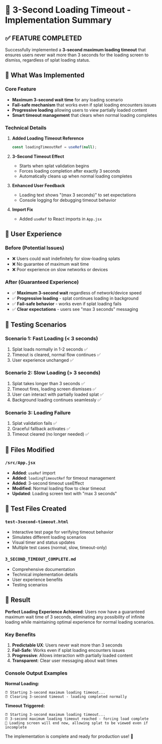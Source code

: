 # 🎯 3-Second Loading Timeout - Implementation Summary

## ✅ **FEATURE COMPLETED**

Successfully implemented a **3-second maximum loading timeout** that ensures users never wait more than 3 seconds for the loading screen to dismiss, regardless of splat loading status.

## 🎯 **What Was Implemented**

### **Core Feature**

- **Maximum 3-second wait time** for any loading scenario
- **Fail-safe mechanism** that works even if splat loading encounters issues
- **Progressive loading** allowing users to view partially loaded content
- **Smart timeout management** that clears when normal loading completes

### **Technical Details**

1. **Added Loading Timeout Reference**

   ```javascript
   const loadingTimeoutRef = useRef(null);
   ```

2. **3-Second Timeout Effect**

   - Starts when splat validation begins
   - Forces loading completion after exactly 3 seconds
   - Automatically cleans up when normal loading completes

3. **Enhanced User Feedback**

   - Loading text shows "(max 3 seconds)" to set expectations
   - Console logging for debugging timeout behavior

4. **Import Fix**
   - Added `useRef` to React imports in `App.jsx`

## 🚀 **User Experience**

### **Before (Potential Issues)**

- ❌ Users could wait indefinitely for slow-loading splats
- ❌ No guarantee of maximum wait time
- ❌ Poor experience on slow networks or devices

### **After (Guaranteed Experience)**

- ✅ **Maximum 3-second wait** regardless of network/device speed
- ✅ **Progressive loading** - splat continues loading in background
- ✅ **Fail-safe behavior** - works even if splat loading fails
- ✅ **Clear expectations** - users see "max 3 seconds" messaging

## 🧪 **Testing Scenarios**

### **Scenario 1: Fast Loading (< 3 seconds)**

1. Splat loads normally in 1-2 seconds ✅
2. Timeout is cleared, normal flow continues ✅
3. User experience unchanged ✅

### **Scenario 2: Slow Loading (> 3 seconds)**

1. Splat takes longer than 3 seconds ✅
2. Timeout fires, loading screen dismisses ✅
3. User can interact with partially loaded splat ✅
4. Background loading continues seamlessly ✅

### **Scenario 3: Loading Failure**

1. Splat validation fails ✅
2. Graceful fallback activates ✅
3. Timeout cleared (no longer needed) ✅

## 📁 **Files Modified**

### `/src/App.jsx`

- **Added**: `useRef` import
- **Added**: `loadingTimeoutRef` for timeout management
- **Added**: 3-second timeout useEffect
- **Modified**: Normal loading flow to clear timeout
- **Updated**: Loading screen text with "max 3 seconds"

## 🧪 **Test Files Created**

### `test-3second-timeout.html`

- Interactive test page for verifying timeout behavior
- Simulates different loading scenarios
- Visual timer and status updates
- Multiple test cases (normal, slow, timeout-only)

### `3_SECOND_TIMEOUT_COMPLETE.md`

- Comprehensive documentation
- Technical implementation details
- User experience benefits
- Testing scenarios

## 🎉 **Result**

**Perfect Loading Experience Achieved**: Users now have a guaranteed maximum wait time of 3 seconds, eliminating any possibility of infinite loading while maintaining optimal experience for normal loading scenarios.

### **Key Benefits**

1. **Predictable UX**: Users never wait more than 3 seconds
2. **Fail-Safe**: Works even if splat loading encounters issues
3. **Progressive**: Allows interaction with partially loaded content
4. **Transparent**: Clear user messaging about wait times

### **Console Output Examples**

**Normal Loading:**

```
⏰ Starting 3-second maximum loading timeout...
⏰ Clearing 3-second timeout - loading completed normally
```

**Timeout Triggered:**

```
⏰ Starting 3-second maximum loading timeout...
⏰ 3-second maximum loading timeout reached - forcing load complete
🚀 Loading screen will end now, allowing splat to be viewed even if incomplete
```

The implementation is complete and ready for production use! 🎯
